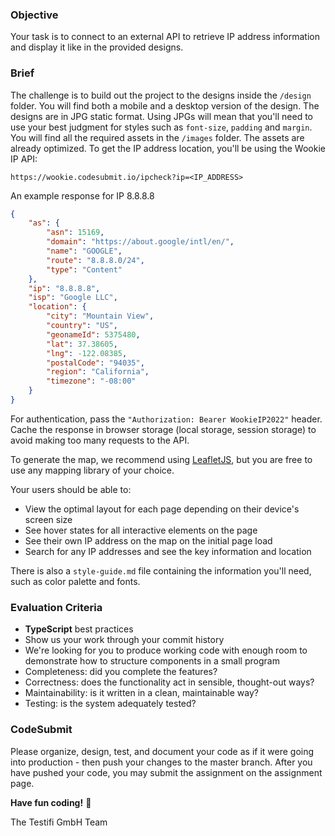 ### Objective

Your task is to connect to an external API to retrieve IP address information and display it like in the provided designs.

### Brief

The challenge is to build out the project to the designs inside the `/design` folder. You will find both a mobile and a desktop version of the design. The designs are in JPG static format. Using JPGs will mean that you'll need to use your best judgment for styles such as `font-size`, `padding` and `margin`. You will find all the required assets in the `/images` folder. The assets are already optimized. To get the IP address location, you'll be using the Wookie IP API:

    https://wookie.codesubmit.io/ipcheck?ip=<IP_ADDRESS>

An example response for IP 8.8.8.8

```json
{
	"as": {
		"asn": 15169,
		"domain": "https://about.google/intl/en/",
		"name": "GOOGLE",
		"route": "8.8.8.0/24",
		"type": "Content"
	},
	"ip": "8.8.8.8",
	"isp": "Google LLC",
	"location": {
		"city": "Mountain View",
		"country": "US",
		"geonameId": 5375480,
		"lat": 37.38605,
		"lng": -122.08385,
		"postalCode": "94035",
		"region": "California",
		"timezone": "-08:00"
	}
}
```

For authentication, pass the `"Authorization: Bearer WookieIP2022"` header.
Cache the response in browser storage (local storage, session storage) to avoid making too many requests to the API.

To generate the map, we recommend using [LeafletJS](https://leafletjs.com/), but you are free to use any mapping library of your choice.

Your users should be able to:

-   View the optimal layout for each page depending on their device's screen size
-   See hover states for all interactive elements on the page
-   See their own IP address on the map on the initial page load
-   Search for any IP addresses and see the key information and location

There is also a `style-guide.md` file containing the information you'll need, such as color palette and fonts.

### Evaluation Criteria

-   **TypeScript** best practices
-   Show us your work through your commit history
-   We're looking for you to produce working code with enough room to demonstrate how to structure components in a small program
-   Completeness: did you complete the features?
-   Correctness: does the functionality act in sensible, thought-out ways?
-   Maintainability: is it written in a clean, maintainable way?
-   Testing: is the system adequately tested?

### CodeSubmit

Please organize, design, test, and document your code as if it were going into production - then push your changes to the master branch. After you have pushed your code, you may submit the assignment on the assignment page.

**Have fun coding!** 🚀

The Testifi GmbH Team
